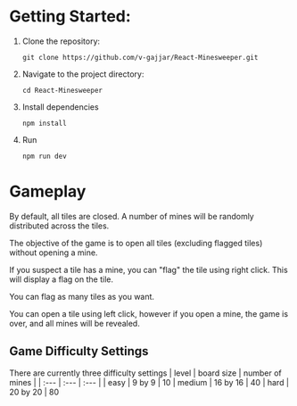 # Getting Started:

1. Clone the repository:
   ```
   git clone https://github.com/v-gajjar/React-Minesweeper.git
   ```
2. Navigate to the project directory:
   ```
   cd React-Minesweeper
   ```
3. Install dependencies
   ```
   npm install
   ```
4. Run
   ```
   npm run dev
   ```
# Gameplay

By default, all tiles are closed. A number of mines will be randomly distributed across the tiles. 

The objective of the game is to open all tiles (excluding flagged tiles) without opening a mine. 

If you suspect a tile has a mine, you can "flag" the tile using right click. This will display a flag on the tile. 

You can flag as many tiles as you want. 

You can open a tile using left click, however if you open a mine, the game is over, and all mines will be revealed. 

## Game Difficulty Settings

There are currently three difficulty settings
| level | board size | number of mines |
| :--- | :--- | :--- |
| easy | 9 by 9 | 10
| medium | 16 by 16 | 40
| hard | 20 by 20 | 80





   
   
   
